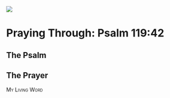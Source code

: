 <img class="intro-right" src="/images/art-paris-psalter.jpg">

<style>
  li {list-style-type: none;}
  p + ul {
    margin-top: -18px;
}
</style>

# Praying Through: Psalm 119:42

## The Psalm

## The Prayer

<div style="font-variant: small-caps;">
My Living Word
</div>
